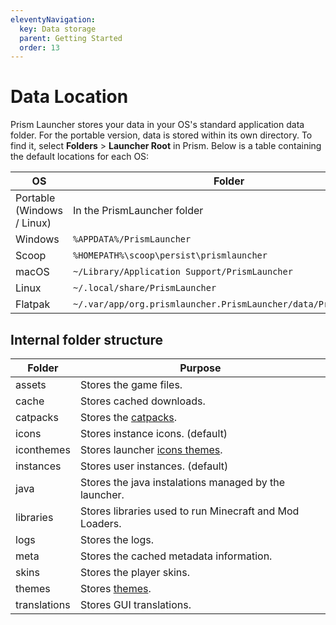 ```yaml
---
eleventyNavigation:
  key: Data storage
  parent: Getting Started
  order: 13
--- 
```

# Data Location

Prism Launcher stores your data in your OS's standard application data folder. For the portable version, data is stored within its own directory. To find it, select **Folders** > **Launcher Root** in Prism. Below is a table containing the default locations for each OS:

| OS                         | Folder                                                          |
| -------------------------- | --------------------------------------------------------------- |
| Portable (Windows / Linux) | In the PrismLauncher folder                                     |
| Windows                    | `%APPDATA%/PrismLauncher`                                       |
| Scoop                      | `%HOMEPATH%\scoop\persist\prismlauncher`                        |
| macOS                      | `~/Library/Application Support/PrismLauncher`                   |
| Linux                      | `~/.local/share/PrismLauncher`                                  |
| Flatpak                    | `~/.var/app/org.prismlauncher.PrismLauncher/data/PrismLauncher` |

## Internal folder structure

| Folder       | Purpose                                                        |
| ------------ | -------------------------------------------------------------- |
| assets       | Stores the game files.                                         |
| cache        | Stores cached downloads.                                       |
| catpacks     | Stores the [catpacks](../catpacks).                            |
| icons        | Stores instance icons. (default)                               |
| iconthemes   | Stores launcher [icons themes](../change-themes#icons-pack).   |
| instances    | Stores user instances. (default)                               |
| java         | Stores the java instalations managed by the launcher.          |
| libraries    | Stores libraries used to run Minecraft and Mod Loaders.        |
| logs         | Stores the logs.                                               |
| meta         | Stores the cached metadata information.                        |
| skins        | Stores the player skins.                                       |
| themes       | Stores [themes](../change-themes).                             |
| translations | Stores GUI translations.                                       |
